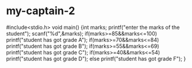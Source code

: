 # my-captain-2
#include<stdio.h>
void main()
{int marks;
printf("enter the marks of the student");
scanf("%d",&marks);
if(marks>=85&&marks<=100)
printf("student has got grade A");
if(marks>=70&&marks<=84)
printf("student has got grade B");
if(marks>=55&&marks<=69)
printf("student has got grade C");
if(marks>=40&&marks<=54)
printf("student has got grade D");
else
printf("student has got grade F");
}
